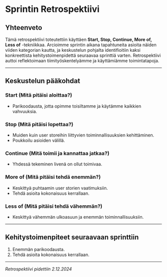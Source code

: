 # Sprintin Retrospektiivi

## Yhteenveto
Tämä retrospektiivi toteutettiin käyttäen **Start, Stop, Continue, More of, Less of** -tekniikkaa. Arcioimme sprintin aikana tapahtuneita asioita näiden viiden kategorian kautta, ja keskustelun pohjalta identifioitiin kaksi konkreettista kehitystoimenpidettä seuraavaa sprinttiä varten. Retrospektiivi auttoi reflektoimaan tiimityöskentelyämme ja käyttämiämme toimintatapoja.

---

## Keskustelun pääkohdat

### Start (Mitä pitäisi aloittaa?)
- Parikoodausta, jotta opimme toisiltamme ja käytämme kaikkien vahvuuksia.

### Stop (Mitä pitäisi lopettaa?)
- Muiden kuin user storeihin liittyvien toiminnallisuuksien kehittäminen.
- Poukkoilu asioiden välillä.

### Continue (Mitä toimii ja kannattaa jatkaa?)
- Yhdessä tekeminen livenä on ollut toimivaa.

### More of (Mitä pitäisi tehdä enemmän?)
- Keskittyä puhtaamin user storien vaatimuksiin.
- Tehdä asioita kokonaisuus kerrallaan.

### Less of (Mitä pitäisi tehdä vähemmän?)
- Keskittyä vähemmän ulkoasuun ja enemmän toiminnallisuuksiin.

---

## Kehitystoimenpiteet seuraavaan sprinttiin
1. Enemmän parikoodausta.
2. Tehdä asioita kokonaisuus kerrallaan.

---

*Retrospektiivi pidettiin 2.12.2024*  

